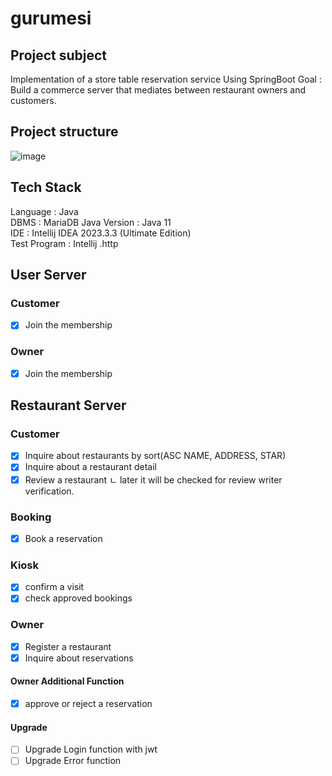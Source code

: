 # gurumesi

## Project subject 
Implementation of a store table reservation service Using SpringBoot
Goal : Build a commerce server that mediates between restaurant owners and customers.

## Project structure
![image](https://user-images.githubusercontent.com/94863168/230899776-2b5ff4d8-5a94-4e2a-a4f6-44ae13a4dc50.png)

## Tech Stack
Language : Java  
DBMS : MariaDB
Java Version : Java 11  
IDE : Intellij IDEA 2023.3.3 (Ultimate Edition)  
Test Program : Intellij .http  

## User Server
### Customer
- [x]  Join the membership

### Owner
- [x]  Join the membership

##  Restaurant Server
### Customer
- [x] Inquire about restaurants by sort(ASC NAME, ADDRESS, STAR)
- [x] Inquire about a restaurant detail
- [x] Review a restaurant
       ㄴ later it will be checked for review writer verification.

### Booking
- [x] Book a reservation

### Kiosk
- [x] confirm a visit
- [x]  check approved bookings

### Owner
- [x] Register a restaurant
- [x] Inquire about reservations

#### Owner Additional Function
- [x] approve or reject a reservation

#### Upgrade
- [ ] Upgrade Login function with jwt
- [ ] Upgrade Error function 
